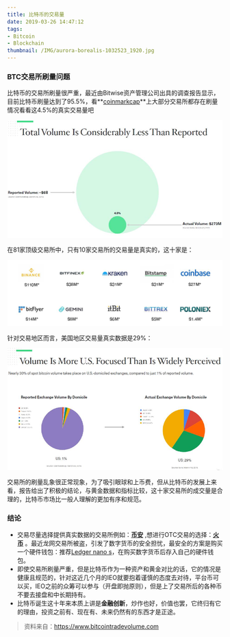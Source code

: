 ```yaml
---
title: 比特币的交易量
date: 2019-03-26 14:47:12
tags: 
- Bitcoin
- Blockchain
thumbnail: /IMG/aurora-borealis-1032523_1920.jpg
---
```

### BTC交易所刷量问题

比特币的交易所刷量很严重，最近由Bitwise资产管理公司出具的调查报告显示，目前比特币刷量达到了95.5%，看**[coinmarkcap](http://coinmarkcap.com)**上大部分交易所都存在刷量情况看看这4.5%的真实交易量吧

![volume1](/IMG/volume1.jpg)

在81家顶级交易所中，只有10家交易所的交易量是真实的，这十家是：

![Volume3](/IMG/Volume3.jpg)

针对交易地区而言，美国地区交易量真实数据是29%：

![volume2](/IMG/volume2.jpg)

交易所的刷量乱象很正常现象，为了吸引眼球和上币费，但从比特币的发展上来看，报告给出了积极的结论，与黄金数据和指标比较，这十家交易所的成交量是合理的，比特币市场比一般人理解的更加有序和规范。

### 结论

- 交易尽量选择提供真实数据的交易所例如：**[币安](https://www.binance.com/?ref=11119760)** ,想进行OTC交易的选择：**[火币](https://www.huobi.de.com/topic/invited/?invite_code=zsz23)** 。最近龙网交易所被盗，引发了数字货币的安全担忧，最安全的方案是购买一个硬件钱包：推荐[Ledger nano s](https://www.ledger.com/)，在购买数字货币后存入自己的硬件钱包。
- 即使交易所刷量严重，但是比特币作为一种资产和黄金对比的话，它的情况是健康且规范的，针对这近几个月的IEO就要抱着谨慎的态度去对待，平台币可以买，IEO之前的众筹可以参与（开盘即抛原则），但是上了交易所后的各种币不要去接盘和中长期持有。
- 比特币诞生这十年来本质上讲是**金融创新**，炒作也好，价值也罢，它终归有它的理由，投资之前有、现在有、未来仍然有的东西才是正途。

> 资料来自：https://www.bitcointradevolume.com



